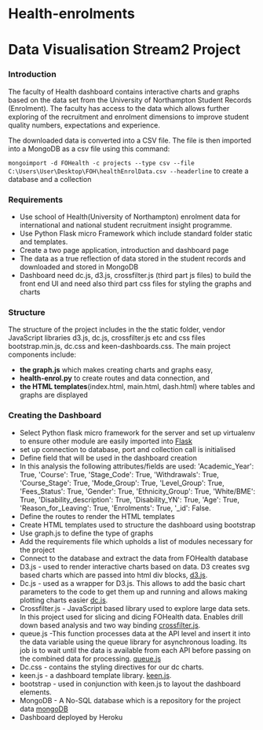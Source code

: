 # Health-enrolments

# Data Visualisation Stream2 Project
### Introduction
The faculty of Health dashboard contains interactive charts and graphs based on the data set from the University of Northampton Student Records (Enrolment). The faculty has access to the data which allows further exploring of the recruitment and enrolment dimensions to improve student quality numbers, expectations and experience.

The downloaded data is converted into a CSV file. The file is then imported into a MongoDB as a csv file using this command:

```mongoimport -d FOHealth -c projects --type csv --file C:\Users\User\Desktop\FOH\healthEnrolData.csv --headerline``` to create a database and a collection

### Requirements
* Use school of Health(University of Northampton) enrolment data for international and national student recruitment insight programme.
* Use Python Flask micro Framework which include standard folder static and templates.
* Create a two page application, introduction and dashboard page
* The data as a true reflection of data stored in the student records and downloaded and stored in MongoDB
* Dashboard need dc.js, d3.js, crossfilter.js (third part js files) to build the front end UI and need also third part css files for styling the graphs and charts

### Structure
The structure of the project includes in the the static folder, vendor JavaScript libraries d3.js, dc.js, crossfilter.js etc and css files bootstrap.min.js, dc.css and keen-dashboards.css.
The main project components include:
* **the graph.js** which makes creating charts and graphs easy,
* **health-enrol.py** to create routes and data connection, and
* **the HTML templates**(index.html, main.html, dash.html) where tables and graphs are displayed

### Creating the Dashboard
* Select  Python flask micro framework for the server and set up virtualenv to ensure other module are easily imported into  [Flask](http://flask.pocoo.org/)
* set up connection to database, port and collection call is initialised
* Define field that will be used in the dashboard creation
* In this analysis the following attributes/fields are used:
'Academic_Year': True, 	'Course': True, 	'Stage_Code': True, 	'Withdrawals': True, 	'Course_Stage': True, 	'Mode_Group': True, 	'Level_Group': True, 	'Fees_Status': True, 	'Gender': True, 	'Ethnicity_Group': True, 	'White/BME': True, 	'Disability_description': True, 	'Disability_YN': True, 	'Age': True, 	'Reason_for_Leaving': True, 	'Enrolments': True, 	'_id': False.
* Define the routes to render the HTML templates
* Create HTML templates used to structure the dashboard using bootstrap
* Use graph.js to define the type of graphs
* Add the requirements file which upholds a list of modules necessary for the project
* Connect to the database and extract the data from FOHealth database
* D3.js - used to render interactive charts based on data. D3 creates svg based charts which are passed into html div blocks, [d3.js](https://d3js.org/).
* Dc.js -  used as a wrapper for D3.js. This allows to add the basic chart parameters to the code to get them up and running and allows making plotting charts easier [dc.js](https://dc-js.github.io/dc.js/).
* Crossfilter.js - JavaScript based library used to explore large data sets. In this project used for slicing and dicing FOHealth data. Enables drill down based analysis and two way binding [crossfilter.js](http://square.github.io/crossfilter/).
* queue.js -This function processes data at the API level and insert it into the data variable using the queue library for asynchronous loading. Its job is to wait until the data is available from each API before passing on the combined data for processing. [queue.js](https://github.com/d3/d3-queue)
* Dc.css - contains the styling directives for our dc charts.
* keen.js - a dashboard template library. [keen.js](https://keen.io/).
* bootstrap - used in conjunction with keen.js to layout the dashboard elements.
* MongoDB - A No-SQL database which is a repository for the project data [mongoDB](https://www.mongodb.com/)
* Dashboard deployed by Heroku

